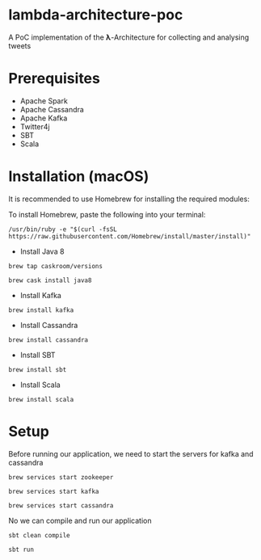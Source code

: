 # lambda-architecture-poc
A PoC implementation of the **λ**-Architecture for collecting and analysing tweets

# Prerequisites

* Apache Spark 
* Apache Cassandra 
* Apache Kafka
* Twitter4j
* SBT
* Scala 

# Installation (macOS)

It is recommended to use Homebrew for installing the required modules:

To install Homebrew, paste the following into your terminal:

```/usr/bin/ruby -e "$(curl -fsSL https://raw.githubusercontent.com/Homebrew/install/master/install)"```

- Install Java 8 

```brew tap caskroom/versions```

```brew cask install java8``` 

- Install Kafka

```brew install kafka```

- Install Cassandra

```brew install cassandra```

- Install SBT

```brew install sbt```

- Install Scala

```brew install scala```

# Setup

Before running our application, we need to start the servers for kafka and cassandra

```brew services start zookeeper```

```brew services start kafka```

```brew services start cassandra```

No we can compile and run our application

```sbt clean compile```

```sbt run```
